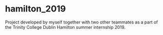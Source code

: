 # hamilton_2019
Project developed by myself together with two other teammates as a part of the Trinity College Dublin Hamilton summer internship 2019.
